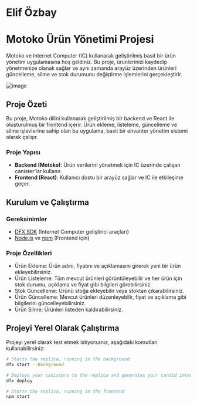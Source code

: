 # Elif Özbay
# Motoko Ürün Yönetimi Projesi

Motoko ve Internet Computer (IC) kullanarak geliştirilmiş basit bir ürün yönetim uygulamasına hoş geldiniz. Bu proje, ürünlerinizi kaydedip yönetmenize olanak sağlar ve aynı zamanda arayüz üzerinden ürünleri güncelleme, silme ve stok durumunu değiştirme işlemlerini gerçekleştirir.

![image](https://github.com/user-attachments/assets/21c85d79-c6d7-4dea-be0e-c4225c398e86)

## Proje Özeti

Bu proje, Motoko dilini kullanarak geliştirilmiş bir backend ve React ile oluşturulmuş bir frontend içerir. Ürün ekleme, listeleme, güncelleme ve silme işlevlerine sahip olan bu uygulama, basit bir envanter yönetim sistemi olarak çalışır.

### Proje Yapısı

- **Backend (Motoko)**: Ürün verilerini yönetmek için IC üzerinde çalışan canister’lar kullanır.
- **Frontend (React)**: Kullanıcı dostu bir arayüz sağlar ve IC ile etkileşime geçer.

## Kurulum ve Çalıştırma

### Gereksinimler

- [DFX SDK](https://internetcomputer.org/docs/current/developer-docs/setup/install) (Internet Computer geliştirici araçları)
- [Node.js](https://nodejs.org/) ve [npm](https://www.npmjs.com/) (Frontend için)

### Proje Özellikleri

- Ürün Ekleme: Ürün adını, fiyatını ve açıklamasını girerek yeni bir ürün ekleyebilirsiniz.
- Ürün Listeleme: Tüm mevcut ürünleri görüntüleyebilir ve her ürün için stok durumu, açıklama ve fiyat gibi bilgileri görebilirsiniz.
- Stok Güncelleme: Ürünü stoğa ekleyebilir veya stoktan çıkarabilirsiniz.
- Ürün Güncelleme: Mevcut ürünleri düzenleyebilir, fiyat ve açıklama gibi bilgilerini güncelleyebilirsiniz.
- Ürün Silme: Ürünleri listeden kaldırabilirsiniz.


## Projeyi Yerel Olarak Çalıştırma
Projeyi yerel olarak test etmek istiyorsanız, aşağıdaki komutları kullanabilirsiniz:

```bash
# Starts the replica, running in the background
dfx start --background

# Deploys your canisters to the replica and generates your candid interface
dfx deploy

# Starts the replica, running in the frontend
npm start
```

